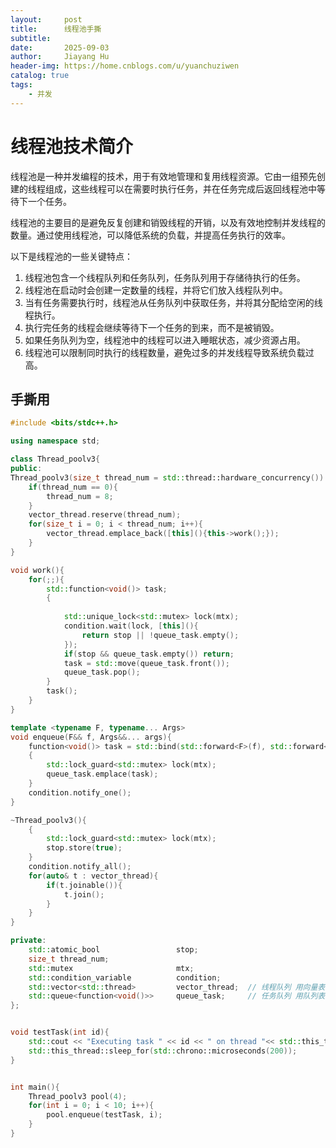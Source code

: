 ```yaml
---
layout:     post
title:      线程池手撕
subtitle:    
date:       2025-09-03
author:     Jiayang Hu
header-img: https://home.cnblogs.com/u/yuanchuziwen
catalog: true
tags:
    - 并发
---
```


# 线程池技术简介
线程池是一种并发编程的技术，用于有效地管理和复用线程资源。它由一组预先创建的线程组成，这些线程可以在需要时执行任务，并在任务完成后返回线程池中等待下一个任务。

线程池的主要目的是避免反复创建和销毁线程的开销，以及有效地控制并发线程的数量。通过使用线程池，可以降低系统的负载，并提高任务执行的效率。

以下是线程池的一些关键特点：

1. 线程池包含一个线程队列和任务队列，任务队列用于存储待执行的任务。
2. 线程池在启动时会创建一定数量的线程，并将它们放入线程队列中。
3. 当有任务需要执行时，线程池从任务队列中获取任务，并将其分配给空闲的线程执行。
4. 执行完任务的线程会继续等待下一个任务的到来，而不是被销毁。
5. 如果任务队列为空，线程池中的线程可以进入睡眠状态，减少资源占用。
6. 线程池可以限制同时执行的线程数量，避免过多的并发线程导致系统负载过高。

## 手撕用
```cpp
#include <bits/stdc++.h>

using namespace std;

class Thread_poolv3{
public:
Thread_poolv3(size_t thread_num = std::thread::hardware_concurrency()) : stop(false) {
    if(thread_num == 0){
        thread_num = 8;
    }
    vector_thread.reserve(thread_num);
    for(size_t i = 0; i < thread_num; i++){
        vector_thread.emplace_back([this](){this->work();});
    }
}

void work(){
    for(;;){
        std::function<void()> task;
        {   
            
            std::unique_lock<std::mutex> lock(mtx);
            condition.wait(lock, [this](){
                return stop || !queue_task.empty();
            });
            if(stop && queue_task.empty()) return;
            task = std::move(queue_task.front());
            queue_task.pop();
        }
        task();
    }
}

template <typename F, typename... Args>
void enqueue(F&& f, Args&&... args){
    function<void()> task = std::bind(std::forward<F>(f), std::forward<Args>(args)...);
    {
        std::lock_guard<std::mutex> lock(mtx);
        queue_task.emplace(task);
    }
    condition.notify_one();
}

~Thread_poolv3(){
    {
        std::lock_guard<std::mutex> lock(mtx);
        stop.store(true);
    }
    condition.notify_all();
    for(auto& t : vector_thread){
        if(t.joinable()){
            t.join();
        }
    }
}

private:
    std::atomic_bool                 stop;
    size_t thread_num;
    std::mutex                       mtx;
    std::condition_variable          condition;
    std::vector<std::thread>         vector_thread;  // 线程队列 用向量表示
    std::queue<function<void()>>     queue_task;     // 任务队列 用队列表示
};


void testTask(int id){
    std::cout << "Executing task " << id << " on thread "<< std::this_thread::get_id() << std::endl;
    std::this_thread::sleep_for(std::chrono::microseconds(200));
}


int main(){
    Thread_poolv3 pool(4);
    for(int i = 0; i < 10; i++){
        pool.enqueue(testTask, i);
    }
}
```